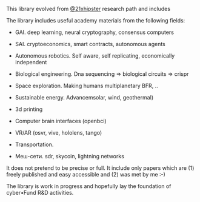 This library evolved from [@21xhipster]() research path and includes

The library includes useful academy materials from the following fields:

- GAI. deep learning, neural cryptography, consensus computers
- SAI. cryptoeconomics, smart contracts, autonomous agents
- Autonomous robotics. Self aware, self replicating, economically independent
- Biological engineering. Dna sequencing => biological circuits => crispr
- Space exploration. Making humans multiplanetary BFR, ..

- Sustainable energy. Advancemsolar, wind, geothermal)
- 3d printing
- Computer brain interfaces (openbci)
- VR/AR (osvr, vive, hololens, tango)
- Transportation. 
- Меш-сети. sdr, skycoin, lightning networks

It does not pretend to be precise or full. It include only papers which are (1) freely published and easy accessible and (2) was met by me :-)

The library is work in progress and hopefully lay the foundation of cyber•Fund R&D activities.
